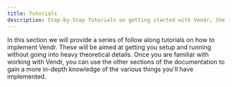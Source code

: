 ```yaml
---
title: Tutorials
description: Step-by-Step Tutorials on getting started with Vendr, the eCommerce solution for Umbraco v8+
---
```


In this section we will provide a series of follow along tutorials on how to implement Vendr. These will be aimed at getting you setup and running without going into heavy theoretical details. Once you are familiar with working with Vendr, you can use the other sections of the documentation to gain a more in-depth knowledge of the various things you'll have implemented.